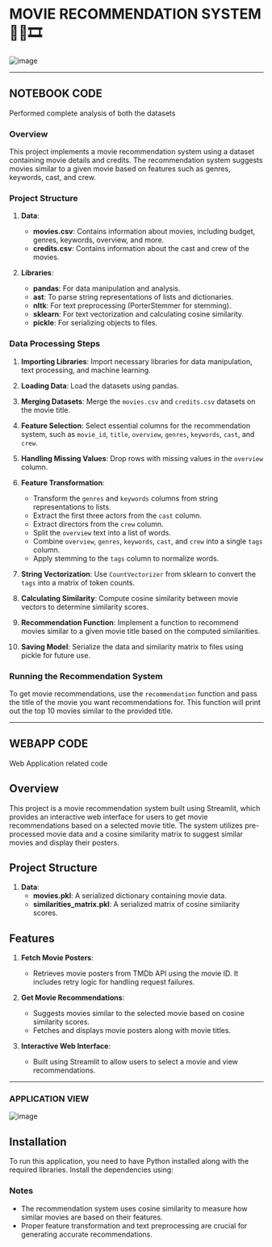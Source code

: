 # MOVIE RECOMMENDATION SYSTEM 🎥🍿🎞️

![image](https://github.com/user-attachments/assets/4f6620bd-12af-4704-9b72-312fe6ea104e)

<hr>

## **NOTEBOOK CODE**
Performed complete analysis of both the datasets

### Overview

This project implements a movie recommendation system using a dataset containing movie details and credits. The recommendation system suggests movies similar to a given movie based on features such as genres, keywords, cast, and crew.

### Project Structure

1. **Data**:
   - **movies.csv**: Contains information about movies, including budget, genres, keywords, overview, and more.
   - **credits.csv**: Contains information about the cast and crew of the movies.

2. **Libraries**:
   - **pandas**: For data manipulation and analysis.
   - **ast**: To parse string representations of lists and dictionaries.
   - **nltk**: For text preprocessing (PorterStemmer for stemming).
   - **sklearn**: For text vectorization and calculating cosine similarity.
   - **pickle**: For serializing objects to files.

### Data Processing Steps

1. **Importing Libraries**:
   Import necessary libraries for data manipulation, text processing, and machine learning.

2. **Loading Data**:
   Load the datasets using pandas.

3. **Merging Datasets**:
   Merge the `movies.csv` and `credits.csv` datasets on the movie title.

4. **Feature Selection**:
   Select essential columns for the recommendation system, such as `movie_id`, `title`, `overview`, `genres`, `keywords`, `cast`, and `crew`.

5. **Handling Missing Values**:
   Drop rows with missing values in the `overview` column.

6. **Feature Transformation**:
   - Transform the `genres` and `keywords` columns from string representations to lists.
   - Extract the first three actors from the `cast` column.
   - Extract directors from the `crew` column.
   - Split the `overview` text into a list of words.
   - Combine `overview`, `genres`, `keywords`, `cast`, and `crew` into a single `tags` column.
   - Apply stemming to the `tags` column to normalize words.

7. **String Vectorization**:
   Use `CountVectorizer` from sklearn to convert the `tags` into a matrix of token counts.

8. **Calculating Similarity**:
   Compute cosine similarity between movie vectors to determine similarity scores.

9. **Recommendation Function**:
   Implement a function to recommend movies similar to a given movie title based on the computed similarities.

10. **Saving Model**:
    Serialize the data and similarity matrix to files using pickle for future use.

### Running the Recommendation System

To get movie recommendations, use the `recommendation` function and pass the title of the movie you want recommendations for. This function will print out the top 10 movies similar to the provided title.

<hr>

## **WEBAPP CODE**
Web Application related code

## Overview

This project is a movie recommendation system built using Streamlit, which provides an interactive web interface for users to get movie recommendations based on a selected movie title. The system utilizes pre-processed movie data and a cosine similarity matrix to suggest similar movies and display their posters.

## Project Structure

1. **Data**:
   - **movies.pkl**: A serialized dictionary containing movie data.
   - **similarities_matrix.pkl**: A serialized matrix of cosine similarity scores.

## Features

1. **Fetch Movie Posters**:
   - Retrieves movie posters from TMDb API using the movie ID. It includes retry logic for handling request failures.

2. **Get Movie Recommendations**:
   - Suggests movies similar to the selected movie based on cosine similarity scores.
   - Fetches and displays movie posters along with movie titles.

3. **Interactive Web Interface**:
   - Built using Streamlit to allow users to select a movie and view recommendations.

<hr>

### APPLICATION VIEW

![image](https://github.com/user-attachments/assets/3af1b78f-3c9c-4476-bfb0-f358209c5bfc)

## Installation

To run this application, you need to have Python installed along with the required libraries. Install the dependencies using:

### Notes

- The recommendation system uses cosine similarity to measure how similar movies are based on their features.
- Proper feature transformation and text preprocessing are crucial for generating accurate recommendations.
